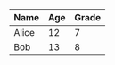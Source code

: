 | **Name** | **Age** | **Grade** |
| -------- | ------- | --------- |
| Alice    | 12      | 7         |
| Bob      | 13      | 8         |